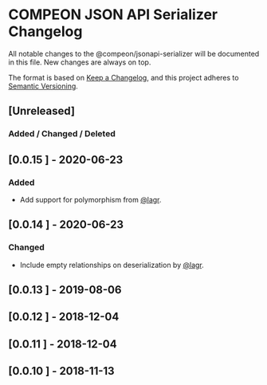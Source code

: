 # COMPEON JSON API Serializer Changelog

All notable changes to the @compeon/jsonapi-serializer will be documented in this file. New changes are always on top.

The format is based on [Keep a Changelog](https://keepachangelog.com/en/1.0.0/),
and this project adheres to [Semantic Versioning](https://semver.org/spec/v2.0.0.html).

## [Unreleased]
### Added / Changed / Deleted

## [0.0.15 ] - 2020-06-23
### Added
- Add support for polymorphism from [@lagr](https://github.com/lagr).

## [0.0.14 ] - 2020-06-23
### Changed
- Include empty relationships on deserialization by [@lagr](https://github.com/lagr).

## [0.0.13 ] - 2019-08-06
## [0.0.12 ] - 2018-12-04
## [0.0.11 ] - 2018-12-04
## [0.0.10 ] - 2018-11-13

